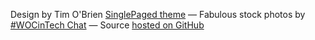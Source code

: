 

Design by Tim O'Brien [SinglePaged theme](https://github.com/t413/SinglePaged)
&mdash;
Fabulous stock photos by [#WOCinTech Chat](http://wocintechchat.com)
&mdash;
Source [hosted on GitHub](https://github.com/wealljs/wealljs.github.io)
